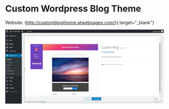 # Custom Wordpress Blog Theme

Website: (http://customblogtheme.atwebpages.com/){:target="_blank"}

![thumbnail](https://github.com/Grois333/Custom-Wordpress-Blog-Theme/blob/master/thumbnail.png)
